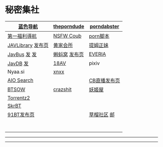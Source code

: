 # 秘密集社

| [蓝色导航](https://dzhi.droppages.com/)                      | [theporndude](https://theporndude.com/)                      | [porndabster](https://porndabster.com/)                      |
| ------------------------------------------------------------ | ------------------------------------------------------------ | ------------------------------------------------------------ |
| [第一福利導航](https://xn--kcrx7j5tego1bv9fbre.com/)         | [NSFW Coub](https://coub.com/community/nsfw)                 | [porn脚本](https://sleazyfork.org/zh-CN/scripts)             |
| [JAVLibrary](https://www.e59f.com/cn/) [发布页](https://www.o58c.com/) | [黄家会所](https://www.hihs.tv/)                             | [提姆正妹](http://www.timliao.com/bbs/forumdisplay.php?fid=18) |
| [JavBus](https://www.seedmm.fun/) [发](https://www.javbus.com) [发](https://www.javsee.us/) | [蝌蚪窝](http://www.xiaobi071.com/) [发布页](http://www.dizhi.fun/) | [EVERIA](https://everia.club/)                               |
| [JavDB](https://javdb33.com/) [发](http://javdb.com)                | [18AV](http://aabb1801.com)                                         | pixiv                                                        |
| Nyaa.si                                                      | [xnxx](https://xnxx5.tk/)                                    |                                                              |
| [AIO Search](https://www.aiosearch.com/)                     |                                                              | [CB直播发布页](https://xgirl.in/)                            |
| [BTSOW](https://btsow.rest/search)                           | [crazshit](https://www.crazyshit.com/)                       | [妖姬屋](http://www.yaojiwu.com/)                            |
| [Torrentz2](https://ww2.torrentz2.cyou/)                     |                                                              |                                                              |
| [SkrBT](https://skrbtci.xyz/)                                |                                                              |                                                              |
| [91BT发布页](https://91bt.icu/)                              |                                                              | [草榴社区](http://www.gfqzkep.com/) [邮](cldzhq@gmail.com)   |
|                                                              |                                                              |                                                              |
|                                                              |                                                              |                                                              |
|                                                              |                                                              |                                                              |
|                                                              |                                                              |                                                              |
|                                                              |                                                              |                                                              |
|                                                              |                                                              |                                                              |
|                                                              |                                                              |                                                              |

---

---

